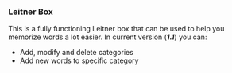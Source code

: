 ### Leitner Box
This is a fully functioning Leitner box that can be used to help you memorize 
words a lot easier.
In current version (***1.1***) you can:
* Add, modify and delete categories
* Add new words to specific category